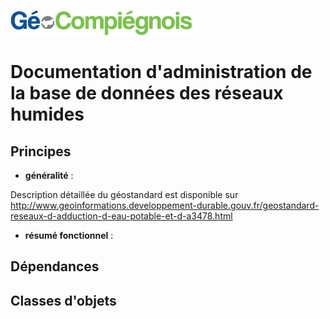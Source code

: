 ![picto](/doc/img/Logo_web-GeoCompiegnois.png)

# Documentation d'administration de la base de données des réseaux humides

## Principes
  * **généralité** :

Description détaillée du géostandard est disponible sur http://www.geoinformations.developpement-durable.gouv.fr/geostandard-reseaux-d-adduction-d-eau-potable-et-d-a3478.html
 
 * **résumé fonctionnel** :
 
## Dépendances


## Classes d'objets
